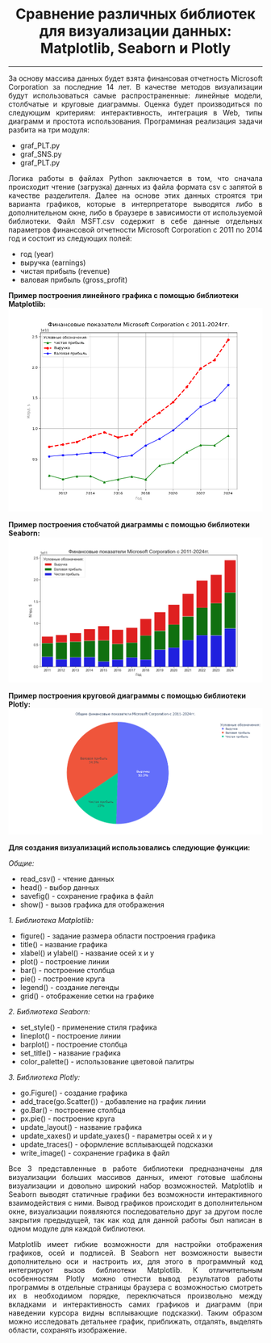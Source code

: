 <h1 align="center"> Сравнение различных библиотек для визуализации данных: Matplotlib, Seaborn и Plotly</h1>

---
<p align="justify">За основу массива данных будет взята финансовая отчетность Microsoft Corporation за последние 14 лет. В качестве методов визуализации будут использоваться самые распространенные: линейные модели, столбчатые и круговые диаграммы. Оценка будет производиться по следующим критериям: интерактивность, интеграция в Web, типы диаграмм и простота использования. Программная реализация задачи разбита на три модуля:</p>

* graf_PLT.py
* graf_SNS.py
* graf_PLT.py

<p align="justify">Логика работы в файлах Python заключается в том, что сначала происходит чтение (загрузка) данных из файла формата csv с запятой в качестве разделителя. Далее на основе этих данных строятся три варианта графиков, которые в интерпретаторе выводятся либо в
дополнительном окне, либо в браузере в зависимости от используемой библиотеки. Файл MSFT.csv содержит в себе данные отдельных параметров финансовой отчетности Microsoft Corporation с 2011 по 2014 год и состоит из следующих полей:</p>

* год (year)
* выручка (earnings)
* чистая прибыль (revenue)
* валовая прибыль (gross_profit)

**Пример построения линейного графика с помощью библиотеки Matplotlib:**
![linear_PLT](grafics/linear_PLT.png)

**Пример построения стобчатой диаграммы с помощью библиотеки Seaborn:**
![bar_SNS](grafics/bar_SNS.png)

**Пример построения круговой диаграммы с помощью библиотеки Plotly:**
![circular_PX](grafics/circular_PX.png)

**Для создания визуализаций использовались следующие функции:**

*Общие:*
* read_csv() - чтение данных
* head() - выбор данных
* savefig() - сохранение графика в файл
* show() - вызов графика для отображения

*1. Библиотека Matplotlib:*
* figure() - задание размера области построения графика
* title() - название графика
* xlabel() и ylabel() - название осей х и y
* plot() - построение линии
* bar() - построение столбца
* pie() - построение круга
* legend() - создание легенды
* grid() - отображение сетки на графике

*2. Библиотека Seaborn:*
* set_style() - применение стиля графика
* lineplot() - построение линии
* barplot() - построение столбца
* set_title() - название графика
* color_palette() - использование цветовой палитры

*3. Библиотека Plotly:*
* go.Figure() - создание графика
* add_trace(go.Scatter()) - добавление на график линии
* go.Bar() - построение столбца
* px.pie() - построение круга
* update_layout() - название графика
* update_xaxes() и update_yaxes() - параметры осей x и y
* update_traces() - оформление всплывающей подсказки
* write_image() - сохранение графика в файл

<p align="justify">Все 3 представленные в работе библиотеки предназначены для визуализации больших массивов данных, имеют готовые шаблоны визуализации и довольно широкий набор возможностей. Matplotlib и Seaborn выводят статичные графики без возможности интерактивного
взаимодействия с ними. Вывод графиков происходит в дополнительном окне, визуализации появляются последовательно друг за другом после закрытия предыдущей, так как код для данной работы был написан в одном модуле для каждой библиотеки.</p>

<p align="justify">Matplotlib имеет гибкие возможности для настройки отображения графиков, осей и подписей. В Seaborn нет возможности вывести дополнительно оси и настроить их, для этого в программный код интегрируют вызов библиотеки Matplotlib. К отличительным особенностям
Plotly можно отнести вывод результатов работы программы в отдельные страницы браузера с возможностью смотреть их в необходимом порядке, переключаться произвольно между вкладками и интерактивность самих графиков и диаграмм (при наведении курсора видны
всплывающие подсказки). Таким образом можно исследовать детальнее график, приближать, отдалять, выделять области, сохранять изображение.</p>
